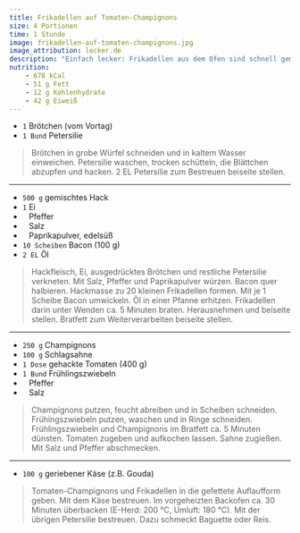 ```yaml
---
title: Frikadellen auf Tomaten-Champignons
size: 4 Portionen
time: 1 Stunde
image: frikadellen-auf-tomaten-champignons.jpg
image_attribution: lecker.de
description: "Einfach lecker: Frikadellen aus dem Ofen sind schnell gemacht. Im Ofen verleihen die Buletten außerdem der Champignonsoße den letzten Pfiff."
nutrition:
	- 678 kCal
	- 51 g Fett
	- 12 g Kohlenhydrate
	- 42 g Eiweiß
---
```


* `1` Brötchen (vom Vortag)
* `1 Bund` Petersilie

> Brötchen in grobe Würfel schneiden und in kaltem Wasser einweichen.
> Petersilie waschen, trocken schütteln, die Blättchen abzupfen und
> hacken. 2 EL Petersilie zum Bestreuen beiseite stellen.

---

* `500 g` gemischtes Hack
* `1` Ei
* ` ` Pfeffer
* ` ` Salz
* ` ` Paprikapulver, edelsüß
* `10 Scheiben` Bacon (100 g)
* `2 EL` Öl

> Hackfleisch, Ei, ausgedrücktes Brötchen und restliche Petersilie
> verkneten. Mit Salz, Pfeffer und Paprikapulver würzen. Bacon quer
> halbieren. Hackmasse zu 20 kleinen Frikadellen formen. Mit je 1 Scheibe
> Bacon umwickeln. Öl in einer Pfanne erhitzen. Frikadellen darin unter
> Wenden ca. 5 Minuten braten. Herausnehmen und beiseite stellen. Bratfett
> zum Weiterverarbeiten beiseite stellen.

---

* `250 g` Champignons
* `100 g` Schlagsahne
* `1 Dose` gehackte Tomaten (400 g)
* `1 Bund` Frühlingszwiebeln
* ` ` Pfeffer
* ` ` Salz

> Champignons putzen, feucht abreiben und in Scheiben schneiden.
> Frühingszwiebeln putzen, waschen und in Ringe schneiden.
> Frühlingszwiebeln und Champignons im Bratfett ca. 5 Minuten dünsten.
> Tomaten zugeben und aufkochen lassen. Sahne zugießen. Mit Salz und
> Pfeffer abschmecken.

---

* `100 g` geriebener Käse (z.B. Gouda)

> Tomaten-Champignons und Frikadellen in die gefettete Auflaufform geben.
> Mit dem Käse bestreuen. Im vorgeheizten Backofen ca. 30 Minuten
> überbacken (E-Herd: 200 °C, Umluft: 180 °C). Mit der übrigen
> Petersilie bestreuen. Dazu schmeckt Baguette oder Reis.
